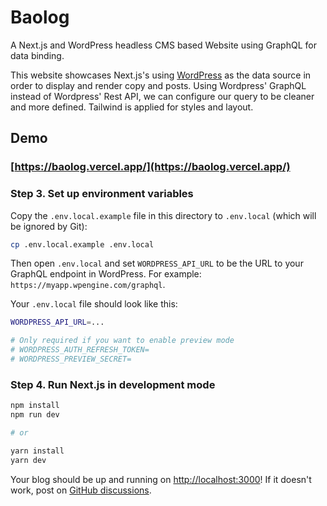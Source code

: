 # Baolog

A Next.js and WordPress headless CMS based Website using GraphQL for data binding.

This website showcases Next.js's using [WordPress](https://wordpress.org) as the data source in order to display and render copy and posts. Using Wordpress' GraphQL instead of Wordpress' Rest API, we can configure our query to be cleaner and more defined. Tailwind is applied for styles and layout.

## Demo

### [https://baolog.vercel.app/](https://baolog.vercel.app/)

### Step 3. Set up environment variables

Copy the `.env.local.example` file in this directory to `.env.local` (which will be ignored by Git):

```bash
cp .env.local.example .env.local
```

Then open `.env.local` and set `WORDPRESS_API_URL` to be the URL to your GraphQL endpoint in WordPress. For example: `https://myapp.wpengine.com/graphql`.

Your `.env.local` file should look like this:

```bash
WORDPRESS_API_URL=...

# Only required if you want to enable preview mode
# WORDPRESS_AUTH_REFRESH_TOKEN=
# WORDPRESS_PREVIEW_SECRET=
```

### Step 4. Run Next.js in development mode

```bash
npm install
npm run dev

# or

yarn install
yarn dev
```

Your blog should be up and running on [http://localhost:3000](http://localhost:3000)! If it doesn't work, post on [GitHub discussions](https://github.com/vercel/next.js/discussions).

